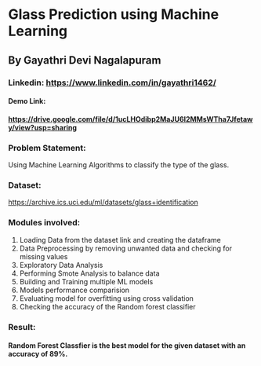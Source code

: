 # Glass Prediction using Machine Learning
## By Gayathri Devi Nagalapuram
### Linkedin: https://www.linkedin.com/in/gayathri1462/

#### Demo Link:
#### https://drive.google.com/file/d/1ucLHOdibp2MaJU6I2MMsWTha7Jfetawy/view?usp=sharing

### Problem Statement:
Using Machine Learning Algorithms to classify the type of the glass.

### Dataset:
https://archive.ics.uci.edu/ml/datasets/glass+identification


### Modules involved:
1. Loading Data from the dataset link and creating the dataframe
2. Data Preprocessing by removing unwanted data and checking for missing values
3. Exploratory Data Analysis
4. Performing Smote Analysis to balance data
5. Building and Training multiple ML models
6. Models performance comparision
7. Evaluating model for overfitting using cross validation
8. Checking the accuracy of the Random forest classifier 
### Result:
#### Random Forest Classfier is the best model for the given dataset with an accuracy of 89%.
